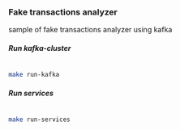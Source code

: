 ### Fake transactions analyzer

sample of fake transactions analyzer using kafka


##### Run kafka-cluster

```sh

make run-kafka

```

##### Run services

```sh

make run-services

```